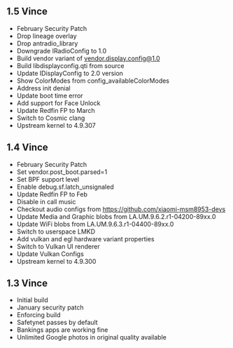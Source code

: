 ## 1.5 Vince
- February Security Patch
- Drop lineage overlay
- Drop antradio_library
- Downgrade IRadioConfig to 1.0
- Build vendor variant of vendor.display.config@1.0
- Build libdisplayconfig.qti from source
- Update IDisplayConfig to 2.0 version
- Show ColorModes from config_availableColorModes
- Address init denial
- Update boot time error
- Add support for Face Unlock
- Update Redfin FP to March
- Switch to Cosmic clang
- Upstream kernel to 4.9.307

## 1.4 Vince
- February Security Patch
- Set vendor.post_boot.parsed=1
- Set BPF support level
- Enable debug.sf.latch_unsignaled
- Update Redfin FP to Feb
- Disable in call music
- Checkout audio configs from https://github.com/xiaomi-msm8953-devs
- Update Media and Graphic blobs from LA.UM.9.6.2.r1-04200-89xx.0
- Update WiFi blobs from LA.UM.9.6.3.r1-04400-89xx.0
- Switch to userspace LMKD
- Add vulkan and egl hardware variant properties
- Switch to Vulkan UI renderer
- Update Vulkan Configs
- Upstream kernel to 4.9.300

## 1.3 Vince
- Initial build
- January security patch
- Enforcing build
- Safetynet passes by default
- Bankings apps are working fine
- Unlimited Google photos in original quality available
